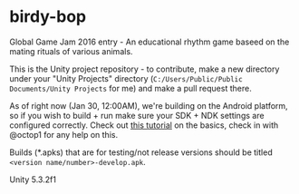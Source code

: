 # birdy-bop
Global Game Jam 2016 entry - An educational rhythm game baseed on the mating rituals of various animals.

This is the Unity project repository - to contribute, make a new directory under your "Unity Projects" directory (`C:/Users/Public/Public Documents/Unity Projects` for me) and make a pull request there.

As of right now (Jan 30, 12:00AM), we're building on the Android platform, so if you wish to build + run make sure your SDK + NDK settings are configured correctly. Check out [this tutorial](https://unity3d.com/learn/tutorials/modules/beginner/live-training-archive/mobile-development) on the basics, check in with @octop1 for any help on this.

Builds (*.apks) that are for testing/not release versions should be titled `<version name/number>-develop.apk`.

Unity 5.3.2f1